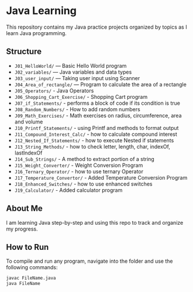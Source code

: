 # Java Learning

This repository contains my Java practice projects organized by topics as I learn Java programming.

## Structure

- `J01_HelloWorld/` — Basic Hello World program
- `J02_variables/` — Java variables and data types
- `J03_user_input/` — Taking user input using Scanner
- `J04_Area_of_rectangle/` — Program to calculate the area of a rectangle
- `J05_Operators/` - Java Operators
- `J06_Shopping_Cart_Exercise/` - Shopping Cart program
- `J07_if_Statements/` - performs a block of code if its condition is true
- `J08_Random_Numbers/` - How to add random numbers
- `J09_Math_Exercises/` - Math exercises on radius, circumference, area and volume
- `J10_Printf_Statements/` - using Printf and methods to format output
- `J11_Compound_Interest_Calc/` - how to calculate compound interest
- `J12_Nested_If_Statements/` - how to execute Nested if statements
- `J13_String_Methods/` - how to check letter, length, char, indexOf, lastIndexOf
- `J14_Sub_Strings/` - A method to extract portion of a string
- `J15_Weight_Converter/` - Weight Conversion Program
- `J16_Ternary_Operator/` - how to use ternary Operator
- `J17_Temperature_Convertor/` - Added Temperature Conversion Program
- `J18_Enhanced_Switches/` - how to use enhanced switches
- `J19_Calculator/` - Added calculator program
## About Me

I am learning Java step-by-step and using this repo to track and organize my progress.

## How to Run

To compile and run any program, navigate into the folder and use the following commands:

```bash
javac FileName.java
java FileName
